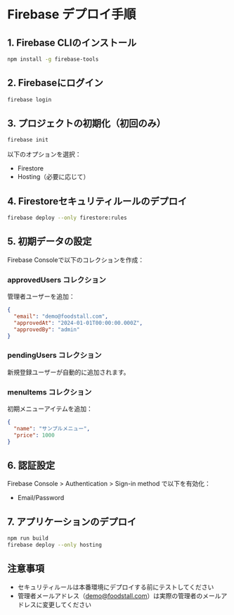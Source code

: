 # Firebase デプロイ手順

## 1. Firebase CLIのインストール
```bash
npm install -g firebase-tools
```

## 2. Firebaseにログイン
```bash
firebase login
```

## 3. プロジェクトの初期化（初回のみ）
```bash
firebase init
```

以下のオプションを選択：
- Firestore
- Hosting（必要に応じて）

## 4. Firestoreセキュリティルールのデプロイ
```bash
firebase deploy --only firestore:rules
```

## 5. 初期データの設定

Firebase Consoleで以下のコレクションを作成：

### approvedUsers コレクション
管理者ユーザーを追加：
```json
{
  "email": "demo@foodstall.com",
  "approvedAt": "2024-01-01T00:00:00.000Z",
  "approvedBy": "admin"
}
```

### pendingUsers コレクション
新規登録ユーザーが自動的に追加されます。

### menuItems コレクション
初期メニューアイテムを追加：
```json
{
  "name": "サンプルメニュー",
  "price": 1000
}
```

## 6. 認証設定

Firebase Console > Authentication > Sign-in method で以下を有効化：
- Email/Password

## 7. アプリケーションのデプロイ
```bash
npm run build
firebase deploy --only hosting
```

## 注意事項
- セキュリティルールは本番環境にデプロイする前にテストしてください
- 管理者メールアドレス（demo@foodstall.com）は実際の管理者のメールアドレスに変更してください 